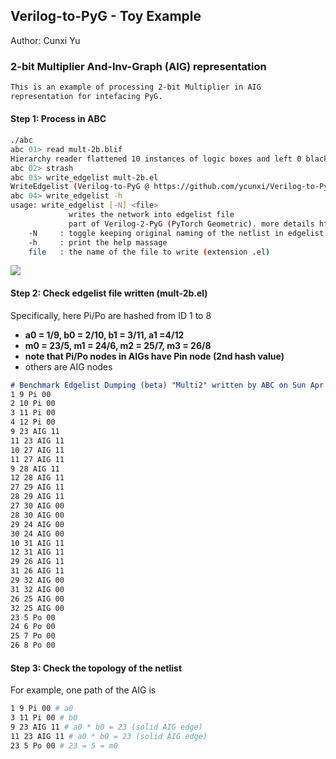 ## Verilog-to-PyG - Toy Example

Author: Cunxi Yu

### 2-bit Multiplier And-Inv-Graph (AIG) representation

```markdown
This is an example of processing 2-bit Multiplier in AIG 
representation for intefacing PyG.
```

#### Step 1: Process in ABC

```bash
./abc 
abc 01> read mult-2b.blif
Hierarchy reader flattened 10 instances of logic boxes and left 0 black boxes.
abc 02> strash
abc 03> write_edgelist mult-2b.el 
WriteEdgelist (Verilog-to-PyG @ https://github.com/ycunxi/Verilog-to-PyG) starts writing to mult-2b.el
abc 04> write_edgelist -h
usage: write_edgelist [-N] <file>
	         writes the network into edgelist file
	         part of Verilog-2-PyG (PyTorch Geometric). more details https://github.com/ycunxi/Verilog-to-PyG 
	-N     : toggle keeping original naming of the netlist in edgelist (default=False)
	-h     : print the help massage
	file   : the name of the file to write (extension .el)
```
![](mult-2b-aig-plot.jpeg)

#### Step 2: Check edgelist file written (mult-2b.el)

Specifically, here Pi/Po are hashed from ID 1 to 8

- **a0 = 1/9, b0 = 2/10, b1 = 3/11, a1 =4/12**
- **m0 = 23/5, m1 = 24/6, m2 = 25/7, m3 = 26/8**
- **note that Pi/Po nodes in AIGs have Pin node (2nd hash value)**
- others are AIG nodes


```markdown
# Benchmark Edgelist Dumping (beta) "Multi2" written by ABC on Sun Apr 23 17:03:50 2023 (more at https://github.com/ycunxi/Verilog-to-PyG)
1 9 Pi 00
2 10 Pi 00
3 11 Pi 00
4 12 Pi 00
9 23 AIG 11
11 23 AIG 11
10 27 AIG 11
11 27 AIG 11
9 28 AIG 11
12 28 AIG 11
27 29 AIG 11
28 29 AIG 11
27 30 AIG 00
28 30 AIG 00
29 24 AIG 00
30 24 AIG 00
10 31 AIG 11
12 31 AIG 11
29 26 AIG 11
31 26 AIG 11
29 32 AIG 00
31 32 AIG 00
26 25 AIG 00
32 25 AIG 00
23 5 Po 00
24 6 Po 00
25 7 Po 00
26 8 Po 00
```

#### Step 3: Check the topology of the netlist

For example, one path of the AIG is

```bash
1 9 Pi 00 # a0
3 11 Pi 00 # b0
9 23 AIG 11 # a0 * b0 = 23 (solid AIG edge)
11 23 AIG 11 # a0 * b0 = 23 (solid AIG edge)
23 5 Po 00 # 23 = 5 = m0
```


